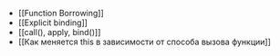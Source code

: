 - [[Function Borrowing]]
- [[Explicit binding]]
- [[call(), apply, bind()]]
- [[Как меняется this в зависимости от способа вызова функции]]